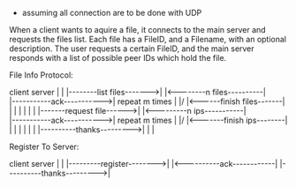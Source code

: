 * assuming all connection are to be done with UDP 

When a client wants to aquire a file, it connects to the main server and requests the files list.
Each file has a FileID, and a Filename, with an optional description.
The user requests a certain FileID, and the main server responds with a list of possible peer IDs which hold the file.

File Info Protocol:

client                      server
   |                          |
   |--------list files------->|
   |<--------n files----------|\
   |-----------ack----------->| repeat m times
   |                          |/
   |<------finish files-------|
   |                          |
   |                          |
   |                          |
   |-------request file------>|
   |<---------n ips-----------|\
   |-----------ack----------->| repeat m times
   |                          |/
   |<-------finish ips--------|
   |                          |
   |                          |
   |                          |
   |----------thanks--------->|
   |                          |


Register To Server:

client                      server
   |                          |
   |---------register-------->|
   |<----------ack------------|
   |----------thanks--------->|
